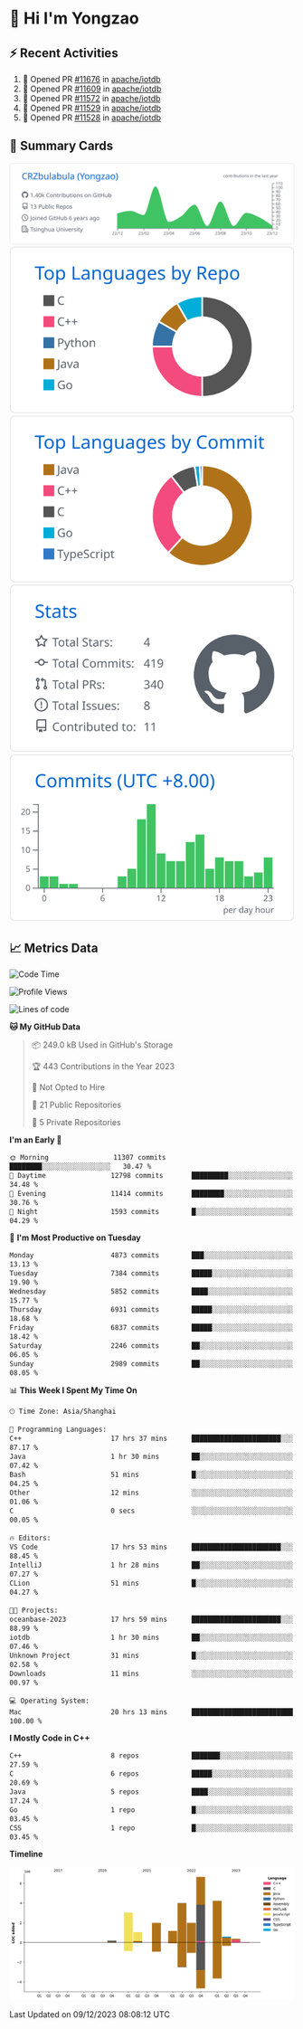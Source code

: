 # 👋 Hi I'm Yongzao

## ⚡ Recent Activities
<!--START_SECTION:activity-->
1. 💪 Opened PR [#11676](https://github.com/apache/iotdb/pull/11676) in [apache/iotdb](https://github.com/apache/iotdb)
2. 💪 Opened PR [#11609](https://github.com/apache/iotdb/pull/11609) in [apache/iotdb](https://github.com/apache/iotdb)
3. 💪 Opened PR [#11572](https://github.com/apache/iotdb/pull/11572) in [apache/iotdb](https://github.com/apache/iotdb)
4. 💪 Opened PR [#11529](https://github.com/apache/iotdb/pull/11529) in [apache/iotdb](https://github.com/apache/iotdb)
5. 💪 Opened PR [#11528](https://github.com/apache/iotdb/pull/11528) in [apache/iotdb](https://github.com/apache/iotdb)
<!--END_SECTION:activity-->

## 🎑 Summary Cards

[![](https://raw.githubusercontent.com/CRZbulabula/CRZbulabula/main/profile-summary-card-output/github/0-profile-details.svg)](https://github.com/vn7n24fzkq/github-profile-summary-cards)
[![](https://raw.githubusercontent.com/CRZbulabula/CRZbulabula/main/profile-summary-card-output/github/1-repos-per-language.svg)](https://github.com/vn7n24fzkq/github-profile-summary-cards) [![](https://raw.githubusercontent.com/CRZbulabula/CRZbulabula/main/profile-summary-card-output/github/2-most-commit-language.svg)](https://github.com/vn7n24fzkq/github-profile-summary-cards)
[![](https://raw.githubusercontent.com/CRZbulabula/CRZbulabula/main/profile-summary-card-output/github/3-stats.svg)](https://github.com/vn7n24fzkq/github-profile-summary-cards) [![](https://raw.githubusercontent.com/CRZbulabula/CRZbulabula/main/profile-summary-card-output/github/4-productive-time.svg)](https://github.com/vn7n24fzkq/github-profile-summary-cards)

## 📈 Metrics Data

<!--START_SECTION:waka-->
![Code Time](http://img.shields.io/badge/Code%20Time-516%20hrs%2051%20mins-blue)

![Profile Views](http://img.shields.io/badge/Profile%20Views-0-blue)

![Lines of code](https://img.shields.io/badge/From%20Hello%20World%20I%27ve%20Written-25.2%20million%20lines%20of%20code-blue)

**🐱 My GitHub Data** 

> 📦 249.0 kB Used in GitHub's Storage 
 > 
> 🏆 443 Contributions in the Year 2023
 > 
> 🚫 Not Opted to Hire
 > 
> 📜 21 Public Repositories 
 > 
> 🔑 5 Private Repositories 
 > 
**I'm an Early 🐤** 

```text
🌞 Morning                11307 commits       ████████░░░░░░░░░░░░░░░░░   30.47 % 
🌆 Daytime                12798 commits       █████████░░░░░░░░░░░░░░░░   34.48 % 
🌃 Evening                11414 commits       ████████░░░░░░░░░░░░░░░░░   30.76 % 
🌙 Night                  1593 commits        █░░░░░░░░░░░░░░░░░░░░░░░░   04.29 % 
```
📅 **I'm Most Productive on Tuesday** 

```text
Monday                   4873 commits        ███░░░░░░░░░░░░░░░░░░░░░░   13.13 % 
Tuesday                  7384 commits        █████░░░░░░░░░░░░░░░░░░░░   19.90 % 
Wednesday                5852 commits        ████░░░░░░░░░░░░░░░░░░░░░   15.77 % 
Thursday                 6931 commits        █████░░░░░░░░░░░░░░░░░░░░   18.68 % 
Friday                   6837 commits        █████░░░░░░░░░░░░░░░░░░░░   18.42 % 
Saturday                 2246 commits        ██░░░░░░░░░░░░░░░░░░░░░░░   06.05 % 
Sunday                   2989 commits        ██░░░░░░░░░░░░░░░░░░░░░░░   08.05 % 
```


📊 **This Week I Spent My Time On** 

```text
🕑︎ Time Zone: Asia/Shanghai

💬 Programming Languages: 
C++                      17 hrs 37 mins      ██████████████████████░░░   87.17 % 
Java                     1 hr 30 mins        ██░░░░░░░░░░░░░░░░░░░░░░░   07.42 % 
Bash                     51 mins             █░░░░░░░░░░░░░░░░░░░░░░░░   04.25 % 
Other                    12 mins             ░░░░░░░░░░░░░░░░░░░░░░░░░   01.06 % 
C                        0 secs              ░░░░░░░░░░░░░░░░░░░░░░░░░   00.05 % 

🔥 Editors: 
VS Code                  17 hrs 53 mins      ██████████████████████░░░   88.45 % 
IntelliJ                 1 hr 28 mins        ██░░░░░░░░░░░░░░░░░░░░░░░   07.27 % 
CLion                    51 mins             █░░░░░░░░░░░░░░░░░░░░░░░░   04.27 % 

🐱‍💻 Projects: 
oceanbase-2023           17 hrs 59 mins      ██████████████████████░░░   88.99 % 
iotdb                    1 hr 30 mins        ██░░░░░░░░░░░░░░░░░░░░░░░   07.46 % 
Unknown Project          31 mins             █░░░░░░░░░░░░░░░░░░░░░░░░   02.58 % 
Downloads                11 mins             ░░░░░░░░░░░░░░░░░░░░░░░░░   00.97 % 

💻 Operating System: 
Mac                      20 hrs 13 mins      █████████████████████████   100.00 % 
```

**I Mostly Code in C++** 

```text
C++                      8 repos             ███████░░░░░░░░░░░░░░░░░░   27.59 % 
C                        6 repos             █████░░░░░░░░░░░░░░░░░░░░   20.69 % 
Java                     5 repos             ████░░░░░░░░░░░░░░░░░░░░░   17.24 % 
Go                       1 repo              █░░░░░░░░░░░░░░░░░░░░░░░░   03.45 % 
CSS                      1 repo              █░░░░░░░░░░░░░░░░░░░░░░░░   03.45 % 
```



**Timeline**

![Lines of Code chart](https://raw.githubusercontent.com/CRZbulabula/CRZbulabula/main/assets/bar_graph.png)


 Last Updated on 09/12/2023 08:08:12 UTC
<!--END_SECTION:waka-->

